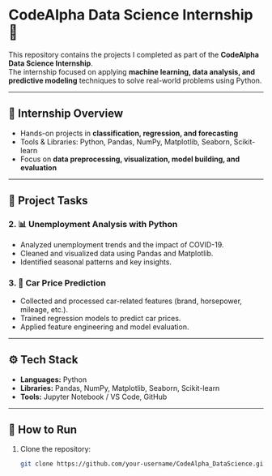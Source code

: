 # CodeAlpha Data Science Internship 🚀

This repository contains the projects I completed as part of the **CodeAlpha Data Science Internship**.  
The internship focused on applying **machine learning, data analysis, and predictive modeling** techniques to solve real-world problems using Python.

---

## 📌 Internship Overview
- Hands-on projects in **classification, regression, and forecasting**
- Tools & Libraries: Python, Pandas, NumPy, Matplotlib, Seaborn, Scikit-learn
- Focus on **data preprocessing, visualization, model building, and evaluation**

---

## 📂 Project Tasks


### 2. 📊 Unemployment Analysis with Python
- Analyzed unemployment trends and the impact of COVID-19.
- Cleaned and visualized data using Pandas and Matplotlib.
- Identified seasonal patterns and key insights.

### 3. 🚗 Car Price Prediction
- Collected and processed car-related features (brand, horsepower, mileage, etc.).
- Trained regression models to predict car prices.
- Applied feature engineering and model evaluation.


---

## ⚙️ Tech Stack
- **Languages:** Python  
- **Libraries:** Pandas, NumPy, Matplotlib, Seaborn, Scikit-learn  
- **Tools:** Jupyter Notebook / VS Code, GitHub  

---

## 📢 How to Run
1. Clone the repository:
   ```bash
   git clone https://github.com/your-username/CodeAlpha_DataScience.git
